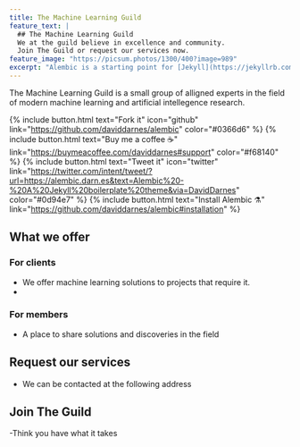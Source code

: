 ```yaml
---
title: The Machine Learning Guild
feature_text: |
  ## The Machine Learning Guild
  We at the guild believe in excellence and community.
  Join The Guild or request our services now.
feature_image: "https://picsum.photos/1300/400?image=989"
excerpt: "Alembic is a starting point for [Jekyll](https://jekyllrb.com/) projects. Rather than starting from scratch, this boilerplate is designed to get the ball rolling immediately. Install it, configure it, tweak it, push it."
---
```


The Machine Learning Guild is a small group of alligned experts in the field of modern machine learning and artificial intellegence research.

{% include button.html text="Fork it" icon="github" link="https://github.com/daviddarnes/alembic" color="#0366d6" %} 
{% include button.html text="Buy me a coffee ☕️" link="https://buymeacoffee.com/daviddarnes#support" color="#f68140" %} 
{% include button.html text="Tweet it" icon="twitter" link="https://twitter.com/intent/tweet/?url=https://alembic.darn.es&text=Alembic%20-%20A%20Jekyll%20boilerplate%20theme&via=DavidDarnes" color="#0d94e7" %} 
{% include button.html text="Install Alembic ⚗️" link="https://github.com/daviddarnes/alembic#installation" %}

## What we offer

### For clients

- We offer machine learning solutions to projects that require it.
- 

### For members

- A place to share solutions and discoveries in the field

## Request our services

- We can be contacted at the following address

## Join The Guild

-Think you have what it takes

